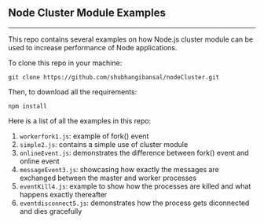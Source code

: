 ## Node Cluster Module Examples
-------------------------------

This repo contains several examples on how Node.js cluster module can be used to increase performance of Node applications.

To clone this repo in your machine:

```
git clone https://github.com/shubhangibansal/nodeCluster.git
```

Then, to download all the requirements:

```
npm install
```

Here is a list of all the examples in this repo:

1. `workerfork1.js`: example of fork() event
2. `simple2.js`: contains a simple use of cluster module
3. `onlineEvent.js`: demonstrates the difference between fork() event and online event
4. `messageEvent3.js`: showcasing how exactly the messages are exchanged between the master and worker processes
5. `eventKill4.js`:  example to show how the processes are killed and what happens exactly thereafter
6. `eventdisconnect5.js`: demonstrates how the process gets diconnected and dies gracefully
